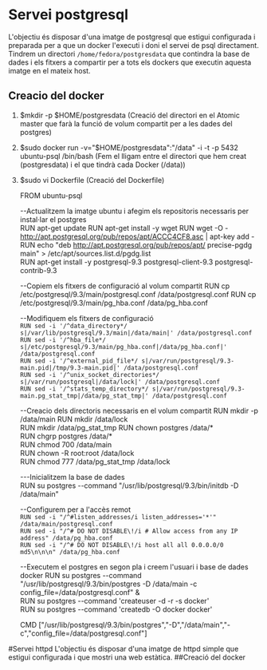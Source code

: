 # Servei postgresql
L'objectiu és disposar d'una imatge de postgresql que estigui configurada i preparada per a que un docker l'executi i doni el servei de psql directament.
Tindrem un directori ```/home/fedora/postgresdata``` que contindra la base de dades i els fitxers a compartir per a tots els dockers que executin aquesta imatge en el mateix host.
## Creacio del docker
1. $mkdir -p $HOME/postgresdata  (Creació del directori en el Atomic master que farà la funció de volum compartit per a les dades del postgres)
2. $sudo docker run -v="$HOME/postgresdata":"/data" -i -t -p 5432 ubuntu-psql /bin/bash (Fem el lligam entre el directori que hem creat (postgresdata) i el que tindrà cada Docker (/data))
3. $sudo vi Dockerfile (Creació del Dockerfile)
	
	FROM ubuntu-psql	
	
	--Actualitzem la imatge ubuntu i afegim els repositoris necessaris per instal·lar el postgres	
	RUN apt-get update
	RUN apt-get install -y wget	
	RUN wget -O - http://apt.postgresql.org/pub/repos/apt/ACCC4CF8.asc | apt-key add -	
	RUN echo "deb http://apt.postgresql.org/pub/repos/apt/ precise-pgdg main" > /etc/apt/sources.list.d/pgdg.list	
	RUN apt-get install -y postgresql-9.3 postgresql-client-9.3 postgresql-contrib-9.3	
	
	--Copiem els fitxers de configuració al volum compartit
	RUN cp /etc/postgresql/9.3/main/postgresql.conf /data/postgresql.conf
	RUN cp /etc/postgresql/9.3/main/pg_hba.conf /data/pg_hba.conf

	--Modifiquem els fitxers de configuració	
	```RUN sed -i '/^data_directory*/ s|/var/lib/postgresql/9.3/main|/data/main|' /data/postgresql.conf```	
	```RUN sed -i '/^hba_file*/ s|/etc/postgresql/9.3/main/pg_hba.conf|/data/pg_hba.conf|' /data/postgresql.conf```			
	```RUN sed -i '/^external_pid_file*/ s|/var/run/postgresql/9.3-main.pid|/tmp/9.3-main.pid|' /data/postgresql.conf```	
	```RUN sed -i '/^unix_socket_directories*/ s|/var/run/postgresql|/data/lock|' /data/postgresql.conf```		
	```RUN sed -i '/^stats_temp_directory*/ s|/var/run/postgresql/9.3-main.pg_stat_tmp|/data/pg_stat_tmp|' /data/postgresql.conf```	
	
	--Creacio dels directoris necessaris en el volum compartit
	RUN mkdir -p /data/main	
	RUN mkdir /data/lock	
	RUN mkdir /data/pg_stat_tmp	
	RUN chown postgres /data/*	
	RUN chgrp postgres /data/*	
	RUN chmod 700 /data/main	
	RUN chown -R root:root /data/lock	
	RUN chmod 777 /data/pg_stat_tmp /data/lock	
	
	---Inicialitzem la base de dades	
	RUN su postgres --command  "/usr/lib/postgresql/9.3/bin/initdb -D /data/main"
	
	--Configurem per a l'accès remot	
	```RUN sed -i "/^#listen_addresses/i listen_addresses='*'" /data/main/postgresql.conf```	
	```RUN sed -i "/^# DO NOT DISABLE\!/i # Allow access from any IP address" /data/pg_hba.conf```	
	```RUN sed -i "/^# DO NOT DISABLE\!/i host all all 0.0.0.0/0 md5\n\n\n" /data/pg_hba.conf```	
	
	--Executem el postgres en segon pla i creem l'usuari i base de dades docker
	RUN su postgres --command "/usr/lib/postgresql/9.3/bin/postgres -D /data/main -c config_file=/data/postgresql.conf" &	
	RUN su postgres --command 'createuser -d -r -s docker'	
	RUN su postgres --command 'createdb -O docker docker'	

	CMD ["/usr/lib/postgresql/9.3/bin/postgres","-D","/data/main","-c","config_file=/data/postgresql.conf"]	

#Servei httpd
L'objectiu és disposar d'una imatge de httpd simple que estigui configurada i que mostri una web estàtica.
##Creació del docker
